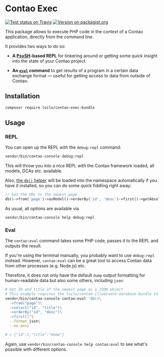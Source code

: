 # Contao Exec
[![Test status on Travis](https://badgen.net/travis/loilo/contao-exec-bundle?label=tests&icon=travis)](https://travis-ci.org/loilo/contao-exec-bundle)
[![Version on packagist.org](https://badgen.net/packagist/v/loilo/contao-exec-bundle)](https://packagist.org/packages/loilo/contao-exec-bundle)

This package allows to execute PHP code in the context of a Contao application, directly from the command line.

It provides two ways to do so:

* **A [PsySH](http://psysh.org)-based REPL** for tinkering around or getting some quick insight into the state of your Contao project.

* **An [`eval`](https://www.php.net/manual/function.eval.php) command** to get results of a program in a certain data exchange format — useful for getting access to data from outside of Contao.

## Installation
```bash
composer require loilo/contao-exec-bundle
```

## Usage
### REPL
You can open up the REPL with the `debug:repl` command:

```bash
vendor/bin/contao-console debug:repl
```

This will throw you into a nice REPL with the Contao framework loaded, all models, DCAs etc. available.

Also, [the `db()` helper](https://github.com/loilo/contao-illuminate-database-bundle) will be loaded into the namespace automatically if you have it installed, so you can do some quick fiddling right away:

```php
// Get the URL to the newest page
db()->from('page')->asModel()->orderBy('id', 'desc')->first()->getAbsoluteUrl()
```

As usual, all options are available via

```bash
vendor/bin/contao-console help debug:repl
```

### Eval
The `contao:eval` command takes some PHP code, passes it to the REPL and outputs the result.

If you're using the terminal manually, you probably want to use `debug:repl` instead. However, `contao:eval` can be a great tool to access Contao data from other processes (e.g. Node.js) etc.

Therefore, it does not only have the default `dump` output formatting for human-readable data but also some others, including `json`:

```bash
# Get ID and title of the newest page as a JSON object
# This example requires the loilo/contao-illuminate-database-bundle to be installed
vendor/bin/contao-console contao:eval 'db()\
  ->from("page")\
  ->select("id", "title")\
  ->orderBy("id", "desc")\
  ->first()'\
  --format json\
  --no-ansi

# > {"id":1,"title":"Home"}
```

Again, use `vendor/bin/contao-console help contao:eval` to see what's possible with different options.